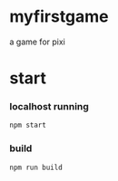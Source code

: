 # myfirstgame
a game for pixi

# start

### localhost running

```js
npm start
```

### build

```js
npm run build
```
